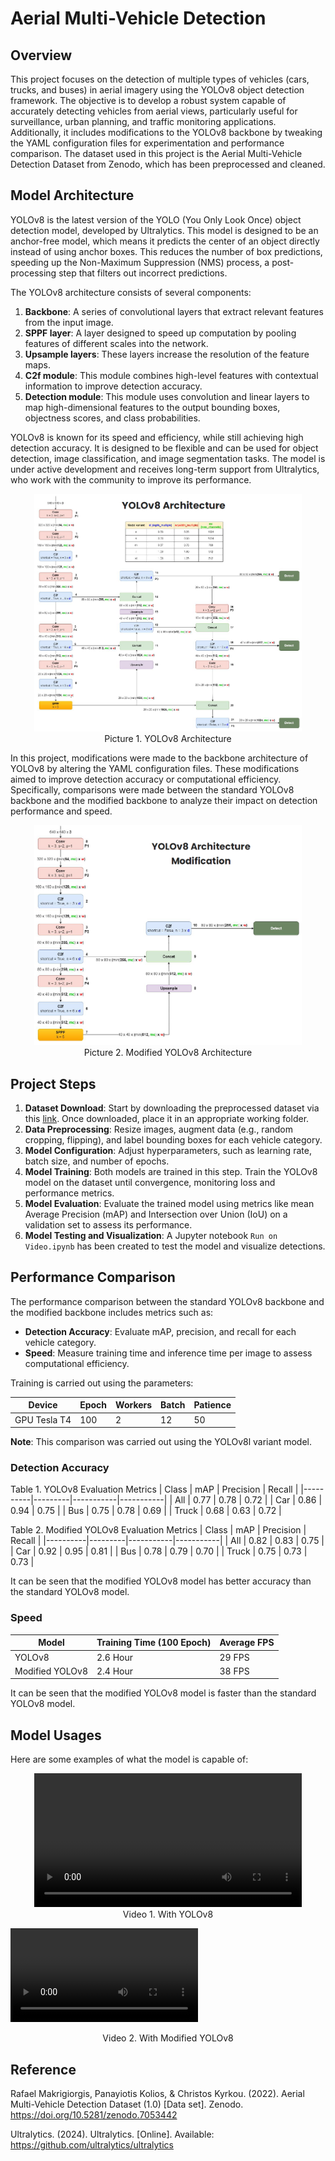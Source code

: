 # Aerial Multi-Vehicle Detection

## Overview

This project focuses on the detection of multiple types of vehicles (cars, trucks, and buses) in aerial imagery using the YOLOv8 object detection framework. The objective is to develop a robust system capable of accurately detecting vehicles from aerial views, particularly useful for surveillance, urban planning, and traffic monitoring applications. Additionally, it includes modifications to the YOLOv8 backbone by tweaking the YAML configuration files for experimentation and performance comparison. The dataset used in this project is the Aerial Multi-Vehicle Detection Dataset from Zenodo, which has been preprocessed and cleaned.

## Model Architecture

YOLOv8 is the latest version of the YOLO (You Only Look Once) object detection model, developed by Ultralytics. This model is designed to be an anchor-free model, which means it predicts the center of an object directly instead of using anchor boxes. This reduces the number of box predictions, speeding up the Non-Maximum Suppression (NMS) process, a post-processing step that filters out incorrect predictions.

The YOLOv8 architecture consists of several components:

1. **Backbone**: A series of convolutional layers that extract relevant features from the input image.
2. **SPPF layer**: A layer designed to speed up computation by pooling features of different scales into the network.
3. **Upsample layers**: These layers increase the resolution of the feature maps.
4. **C2f module**: This module combines high-level features with contextual information to improve detection accuracy.
5. **Detection module**: This module uses convolution and linear layers to map high-dimensional features to the output bounding boxes, objectness scores, and class probabilities.

YOLOv8 is known for its speed and efficiency, while still achieving high detection accuracy. It is designed to be flexible and can be used for object detection, image classification, and image segmentation tasks. The model is under active development and receives long-term support from Ultralytics, who work with the community to improve its performance.

<p align="center">
  <img src="https://raw.githubusercontent.com/syahvan/aerial-vehicle-detection/main/asset/Yolov8-Architecture.png" width="85%" height="85%">
  <br>
  Picture 1. YOLOv8 Architecture
</p>

In this project, modifications were made to the backbone architecture of YOLOv8 by altering the YAML configuration files. These modifications aimed to improve detection accuracy or computational efficiency. Specifically, comparisons were made between the standard YOLOv8 backbone and the modified backbone to analyze their impact on detection performance and speed.

<p align="center">
  <img src="https://raw.githubusercontent.com/syahvan/aerial-vehicle-detection/main/asset/Modified-Yolov8-Architecture.png" width="85%" height="85%">
  <br>
  Picture 2. Modified YOLOv8 Architecture
</p>

## Project Steps

1. **Dataset Download**: Start by downloading the preprocessed dataset via this [link](https://zenodo.org/records/7053442). Once downloaded, place it in an appropriate working folder.
2. **Data Preprocessing**: Resize images, augment data (e.g., random cropping, flipping), and label bounding boxes for each vehicle category.
3. **Model Configuration**: Adjust hyperparameters, such as learning rate, batch size, and number of epochs.
4. **Model Training**: Both models are trained in this step. Train the YOLOv8 model on the dataset until convergence, monitoring loss and performance metrics.
5. **Model Evaluation**: Evaluate the trained model using metrics like mean Average Precision (mAP) and Intersection over Union (IoU) on a validation set to assess its performance.
6. **Model Testing and Visualization**: A Jupyter notebook `Run on Video.ipynb` has been created to test the model and visualize detections.

## Performance Comparison

The performance comparison between the standard YOLOv8 backbone and the modified backbone includes metrics such as:

- **Detection Accuracy**: Evaluate mAP, precision, and recall for each vehicle category.
- **Speed**: Measure training time and inference time per image to assess computational efficiency.

Training is carried out using the parameters:

| Device       | Epoch  | Workers | Batch   | Patience |
|--------------|--------|---------|---------|----------|
| GPU Tesla T4 | 100    | 2       | 12      | 50       |

**Note**: This comparison was carried out using the YOLOv8l variant model.

### Detection Accuracy

Table 1. YOLOv8 Evaluation Metrics
| Class    | mAP     | Precision | Recall    |
|----------|---------|-----------|-----------|
| All      | 0.77    | 0.78      | 0.72      |
| Car      | 0.86    | 0.94      | 0.75      |
| Bus      | 0.75    | 0.78      | 0.69      |
| Truck    | 0.68    | 0.63      | 0.72      |

Table 2. Modified YOLOv8 Evaluation Metrics
| Class    | mAP     | Precision | Recall    |
|----------|---------|-----------|-----------|
| All      | 0.82    | 0.83      | 0.75      |
| Car      | 0.92    | 0.95      | 0.81      |
| Bus      | 0.78    | 0.79      | 0.70      |
| Truck    | 0.75    | 0.73      | 0.73      |

It can be seen that the modified YOLOv8 model has better accuracy than the standard YOLOv8 model.

### Speed

| Model           | Training Time (100 Epoch) | Average FPS |
|-----------------|---------------------------|-------------|
| YOLOv8          | 2.6 Hour                  | 29 FPS      |
| Modified YOLOv8 | 2.4 Hour                  | 38 FPS      |

It can be seen that the modified YOLOv8 model is faster than the standard YOLOv8 model.

## Model Usages

Here are some examples of what the model is capable of:

<p align="center">
  <video controls width="85%">
    <source src="https://github.com/syahvan/aerial-vehicle-detection/assets/98654277/d0458be3-ce39-4f19-abfb-30675b0bccc4" type="video/mp4">
    Your browser does not support the video tag.
  </video>
  <br>
  Video 1. With YOLOv8
</p>

<video src="https://github.com/syahvan/aerial-vehicle-detection/assets/98654277/6ea36ec5-95af-4b2e-ad1c-61b4861fe8db" width="300"></video>
<p align="center">
  Video 2. With Modified YOLOv8
</p>

## Reference

Rafael Makrigiorgis, Panayiotis Kolios, & Christos Kyrkou. (2022). Aerial Multi-Vehicle Detection Dataset (1.0) [Data set]. Zenodo. https://doi.org/10.5281/zenodo.7053442

Ultralytics. (2024). Ultralytics. [Online]. Available: https://github.com/ultralytics/ultralytics


